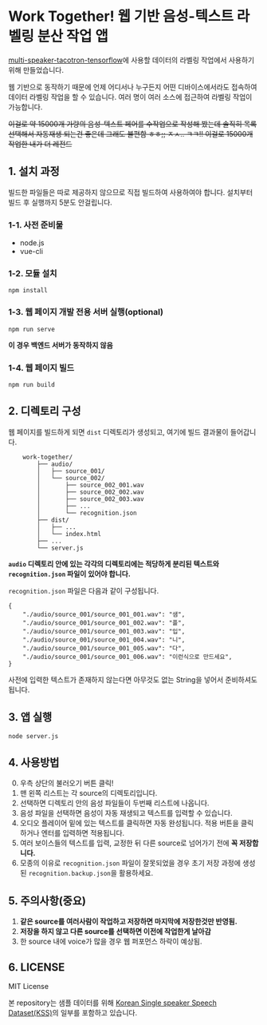 # Work Together! 웹 기반 음성-텍스트 라벨링 분산 작업 앱

[multi-speaker-tacotron-tensorflow](https://github.com/carpedm20/multi-speaker-tacotron-tensorflow)에 사용할 데이터의 라벨링 작업에서 사용하기 위해 만들었습니다. 

웹 기반으로 동작하기 때문에 언제 어디서나 누구든지 어떤 디바이스에서라도 접속하여 데이터 라벨링 작업을 할 수 있습니다. 여러 명이 여러 소스에 접근하여 라벨링 작업이 가능합니다.

~~이걸로 약 15000개 가량의 음성-텍스트 페어를 수작업으로 작성해 봤는데 솔직히 목록 선택해서 자동재생 되는건 좋은데 그래도 불편함 ㅎㅎ;; ㅈㅅ.. ㅋㅋ!! 이걸로 15000개 작업한 내가 더 레전드~~

## 1. 설치 과정
빌드한 파일들은 따로 제공하지 않으므로 직접 빌드하여 사용하여야 합니다. 
설치부터 빌드 후 실행까지 5분도 안걸립니다.

### 1-1. 사전 준비물
* node.js
* vue-cli

### 1-2. 모듈 설치
```
npm install
```

### 1-3. 웹 페이지 개발 전용 서버 실행(optional)
```
npm run serve
```
**이 경우 백엔드 서버가 동작하지 않음**


### 1-4. 웹 페이지 빌드
```
npm run build
```

## 2. 디렉토리 구성
웹 페이지를 빌드하게 되면 `dist` 디렉토리가 생성되고, 여기에 빌드 결과물이 들어갑니다.
```
    work-together/
        ├── audio/
        │   ├── source_001/
        │   └── source_002/
        │       ├── source_002_001.wav
        │       ├── source_002_002.wav
        │       ├── source_002_003.wav
        │       ├── ...
        │       └── recognition.json
        ├── dist/
        │   ├── ...
        │   └── index.html
        ├── ...
        └── server.js
```
**`audio` 디렉토리 안에 있는 각각의 디렉토리에는 적당하게 분리된 텍스트와 `recognition.json` 파일이 있어야 합니다.**

`recognition.json` 파일은 다음과 같이 구성됩니다.
```
{
    "./audio/source_001/source_001_001.wav": "샘",
    "./audio/source_001/source_001_002.wav": "플",
    "./audio/source_001/source_001_003.wav": "입",
    "./audio/source_001/source_001_004.wav": "니",
    "./audio/source_001/source_001_005.wav": "다",
    "./audio/source_001/source_001_006.wav": "이런식으로 만드세요",
}
```
사전에 입력한 텍스트가 존재하지 않는다면 아무것도 없는 String을 넣어서 준비하셔도 됩니다.

## 3. 앱 실행
```
node server.js
```

## 4. 사용방법
0. 우측 상단의 불러오기 버튼 클릭!
1. 맨 왼쪽 리스트는 각 source의 디렉토리입니다.
2. 선택하면 디렉토리 안의 음성 파일들이 두번째 리스트에 나옵니다.
3. 음성 파일을 선택하면 음성이 자동 재생되고 텍스트를 입력할 수 있습니다.
4. 오디오 플레이어 밑에 있는 텍스트를 클릭하면 자동 완성됩니다. 적용 버튼을 클릭하거나 엔터를 입력하면 적용됩니다.
5. 여러 보이스들의 텍스트를 입력, 교정한 뒤 다른 source로 넘어가기 전에 **꼭 저장합니다.**
6. 모종의 이유로 `recognition.json` 파일이 잘못되었을 경우 초기 저장 과정에 생성된 `recognition.backup.json`을 활용하세요.

## 5. 주의사항(중요)
1. **같은 source를 여러사람이 작업하고 저장하면 마지막에 저장한것만 반영됨.**
2. **저장을 하지 않고 다른 source를 선택하면 이전에 작업한게 날아감**
3. 한 source 내에 voice가 많을 경우 웹 퍼포먼스 하락이 예상됨.

## 6. LICENSE
MIT License

본 repository는 샘플 데이터를 위해 [Korean Single speaker Speech Dataset(KSS)](https://www.kaggle.com/bryanpark/korean-single-speaker-speech-dataset)의 일부를 포함하고 있습니다.
